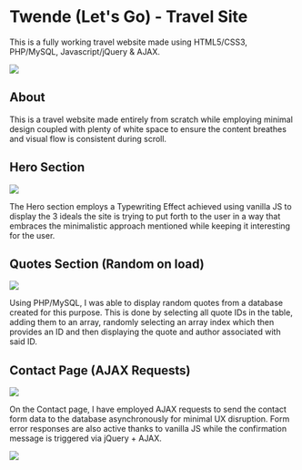 # Twende (Let's Go) - Travel Site
This is a fully working travel website made using HTML5/CSS3, PHP/MySQL, Javascript/jQuery &amp; AJAX. 

<img src="https://github.com/DerickMasai/TravelWebsiteComplete/blob/master/123.gif" >

## About

This is a travel website made entirely from scratch while employing minimal design coupled with plenty of white space to ensure the content breathes and visual flow is consistent during scroll.

## Hero Section

<img src="https://github.com/DerickMasai/TravelWebsiteComplete/blob/master/123.gif" >

The Hero section employs a Typewriting Effect achieved using vanilla JS to display the 3 ideals the site is trying to put forth to the user in a way that embraces the minimalistic approach mentioned while keeping it interesting for the user.

## Quotes Section (Random on load)

<img src="https://github.com/DerickMasai/TravelWebsiteComplete/blob/master/123.gif" >

Using PHP/MySQL, I was able to display random quotes from a database created for this purpose. This is done by selecting all quote IDs in the table, adding them to an array, randomly selecting an array index which then provides an ID and then displaying the quote and author associated with said ID.

## Contact Page (AJAX Requests)

<img src="https://github.com/DerickMasai/TravelWebsiteComplete/blob/master/123.gif" >

On the Contact page, I have employed AJAX requests to send the contact form data to the database asynchronously for minimal UX disruption. Form error responses are also active thanks to vanilla JS while the confirmation message is triggered via jQuery + AJAX.

<img src="https://github.com/DerickMasai/TravelWebsiteComplete/blob/master/123.gif" >
